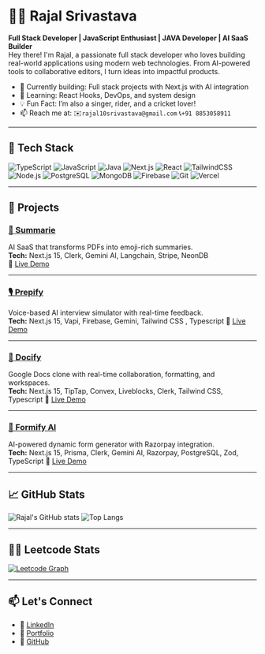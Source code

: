 # 🧑‍💻 Rajal Srivastava

**Full Stack Developer | JavaScript Enthusiast | JAVA Developer | AI SaaS Builder**  
Hey there! I'm Rajal, a passionate full stack developer who loves building real-world applications using modern web technologies. From AI-powered tools to collaborative editors, I turn ideas into impactful products.

- 🔭 Currently building: Full stack projects with Next.js with AI integration
- 🌱 Learning: React Hooks, DevOps, and system design
- 💡 Fun Fact: I’m also a singer, rider, and a cricket lover!
- 📫 Reach me at: ✉️`rajal10srivastava@gmail.com` 📞`+91 8853058911`

---

## 🚀 Tech Stack

![TypeScript](https://img.shields.io/badge/-TypeScript-3178C6?style=flat&logo=typescript&logoColor=white)
![JavaScript](https://img.shields.io/badge/-JavaScript-F7DF1E?style=flat&logo=javascript&logoColor=black)
![Java](https://img.shields.io/badge/-Java-007396?style=flat&logo=java&logoColor=white)
![Next.js](https://img.shields.io/badge/-Next.js-000000?style=flat&logo=next.js)
![React](https://img.shields.io/badge/-React-61DAFB?style=flat&logo=react&logoColor=black)
![TailwindCSS](https://img.shields.io/badge/-TailwindCSS-38B2AC?style=flat&logo=tailwind-css&logoColor=white)
![Node.js](https://img.shields.io/badge/-Node.js-339933?style=flat&logo=node.js&logoColor=white)
![PostgreSQL](https://img.shields.io/badge/-PostgreSQL-4169E1?style=flat&logo=postgresql&logoColor=white)
![MongoDB](https://img.shields.io/badge/-MongoDB-47A248?style=flat&logo=mongodb&logoColor=white)
![Firebase](https://img.shields.io/badge/-Firebase-FFCA28?style=flat&logo=firebase&logoColor=black)
![Git](https://img.shields.io/badge/-Git-F05032?style=flat&logo=git&logoColor=white)
![Vercel](https://img.shields.io/badge/-Vercel-000?style=flat&logo=vercel&logoColor=white)

---

## 💼 Projects

### [📝 Summarie](https://github.com/rajalsrivastava/summarie)  
AI SaaS that transforms PDFs into emoji-rich summaries.  
**Tech:** Next.js 15, Clerk, Gemini AI, Langchain, Stripe, NeonDB  
🔗 [Live Demo](https://summarie.vercel.app/)

---

### [🎙️ Prepify](https://github.com/rajalsrivastava/prepify)  
Voice-based AI interview simulator with real-time feedback.  
**Tech:** Next.js 15, Vapi, Firebase, Gemini, Tailwind CSS , Typescript 
🔗 [Live Demo](https://prepify-ai.vercel.app/)

---

### [📄 Docify](https://github.com/rajalsrivastava/docify)  
Google Docs clone with real-time collaboration, formatting, and workspaces.  
**Tech:** Next.js 15, TipTap, Convex, Liveblocks, Clerk, Tailwind CSS, Typescript
🔗 [Live Demo](https://docify-rajal.vercel.app/)

---

### [🧠 Formify AI](https://github.com/rajalsrivastava/formify.ai)  
AI-powered dynamic form generator with Razorpay integration.  
**Tech:** Next.js 15, Prisma, Clerk, Gemini AI, Razorpay, PostgreSQL, Zod, TypeScript
🔗 [Live Demo](https://formify-rajal.vercel.app/)

---

## 📈 GitHub Stats

![Rajal's GitHub stats](https://github-readme-stats.vercel.app/api?username=rajalsrivastava&show_icons=true&theme=radical)
![Top Langs](https://github-readme-stats.vercel.app/api/top-langs/?username=rajalsrivastava&layout=compact&theme=radical)

---

## 🧑‍💻 Leetcode Stats

[![Leetcode Graph](https://leetcode-stats-api.herokuapp.com/rajalsrivastava)](https://leetcode.com/rajalsrivastava)

---

## 📫 Let's Connect

- 💼 [LinkedIn](https://linkedin.com/in/rajalsrivastava)
- 🧠 [Portfolio](https://rajal.dev)
- 🐙 [GitHub](https://github.com/rajalsrivastava)
